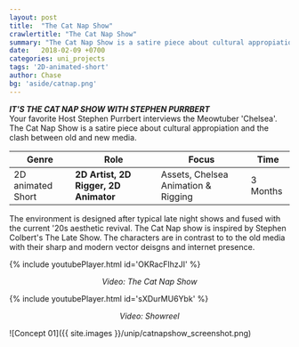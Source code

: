 ```yaml
---
layout: post
title:  "The Cat Nap Show"
crawlertitle: "The Cat Nap Show"
summary: "The Cat Nap Show is a satire piece about cultural appropiation and the clash between old and new media."
date:   2018-02-09 +0700
categories: uni_projects
tags: '2D-animated-short'
author: Chase
bg: 'aside/catnap.png'
---
```

*__IT'S THE CAT NAP SHOW WITH STEPHEN PURRBERT__* <br>
Your favorite Host Stephen Purrbert interviews the Meowtuber 'Chelsea'. The Cat Nap Show is a satire piece about cultural appropiation and the clash between old and new media.

Genre | Role | Focus | Time |
------------ | -------------| -------- |----|
2D animated Short | **2D Artist, 2D Rigger, 2D Animator** | Assets, Chelsea Animation & Rigging | 3 Months |


The environment is designed after typical late night shows and fused with the current '20s aesthetic revival. The Cat Nap show is inspired by Stephen Colbert's The Late Show. The characters are in contrast to to the old media with their sharp and modern vector deisgns and internet presence.


{% include youtubePlayer.html id='OKRacFlhzJI' %}
<p align="center"> <i>Video: The Cat Nap Show</i> </p>

{% include youtubePlayer.html id='sXDurMU6Ybk' %}
<p align="center"><i>Video: Showreel</i></p>

![Concept 01]({{ site.images }}/unip/catnapshow_screenshot.png)


